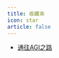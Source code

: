 ```yaml
---
title: 收藏夹
icon: star
article: false
---
```

- [通往AGI之路](https://waytoagi.feishu.cn/wiki/QPe5w5g7UisbEkkow8XcDmOpn8e)